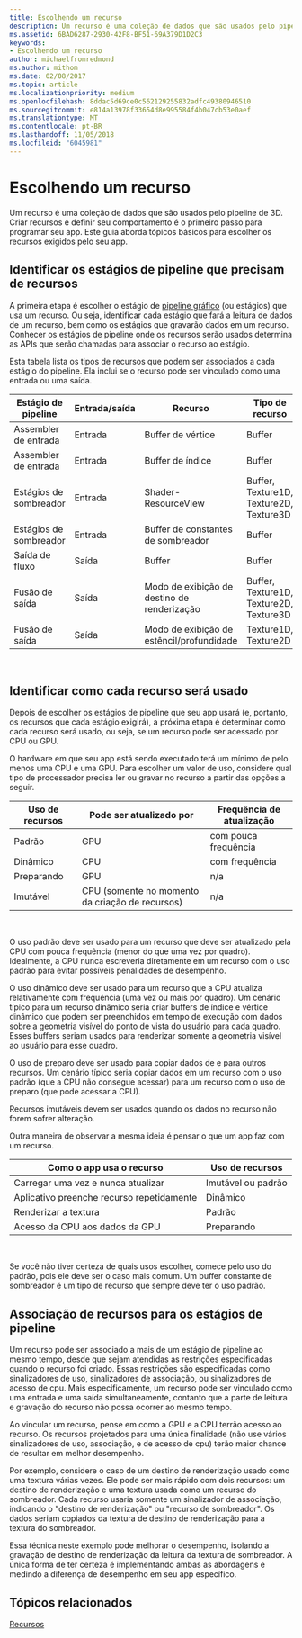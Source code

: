 ```yaml
---
title: Escolhendo um recurso
description: Um recurso é uma coleção de dados que são usados pelo pipeline de 3D.
ms.assetid: 6BAD6287-2930-42F8-BF51-69A379D1D2C3
keywords:
- Escolhendo um recurso
author: michaelfromredmond
ms.author: mithom
ms.date: 02/08/2017
ms.topic: article
ms.localizationpriority: medium
ms.openlocfilehash: 8ddac5d69ce0c562129255832adfc49380946510
ms.sourcegitcommit: e814a13978f33654d8e995584f4b047cb53e0aef
ms.translationtype: MT
ms.contentlocale: pt-BR
ms.lasthandoff: 11/05/2018
ms.locfileid: "6045981"
---
```

# <a name="choosing-a-resource"></a>Escolhendo um recurso


Um recurso é uma coleção de dados que são usados pelo pipeline de 3D. Criar recursos e definir seu comportamento é o primeiro passo para programar seu app. Este guia aborda tópicos básicos para escolher os recursos exigidos pelo seu app.

## <a name="span-ididentifybindingspanspan-ididentifybindingspanspan-ididentifybindingspanidentify-pipeline-stages-that-need-resources"></a><span id="Identify_Binding"></span><span id="identify_binding"></span><span id="IDENTIFY_BINDING"></span>Identificar os estágios de pipeline que precisam de recursos


A primeira etapa é escolher o estágio de [pipeline gráfico](graphics-pipeline.md) (ou estágios) que usa um recurso. Ou seja, identificar cada estágio que fará a leitura de dados de um recurso, bem como os estágios que gravarão dados em um recurso. Conhecer os estágios de pipeline onde os recursos serão usados determina as APIs que serão chamadas para associar o recurso ao estágio.

Esta tabela lista os tipos de recursos que podem ser associados a cada estágio do pipeline. Ela inclui se o recurso pode ser vinculado como uma entrada ou uma saída.

| Estágio de pipeline  | Entrada/saída | Recurso               | Tipo de recurso                           |
|-----------------|--------|------------------------|-----------------------------------------|
| Assembler de entrada | Entrada     | Buffer de vértice          | Buffer                                  |
| Assembler de entrada | Entrada     | Buffer de índice           | Buffer                                  |
| Estágios de sombreador   | Entrada     | Shader-ResourceView    | Buffer, Texture1D, Texture2D, Texture3D |
| Estágios de sombreador   | Entrada     | Buffer de constantes de sombreador | Buffer                                  |
| Saída de fluxo   | Saída    | Buffer                 | Buffer                                  |
| Fusão de saída   | Saída    | Modo de exibição de destino de renderização     | Buffer, Texture1D, Texture2D, Texture3D |
| Fusão de saída   | Saída    | Modo de exibição de estêncil/profundidade     | Texture1D, Texture2D                    |

 

## <a name="span-ididentifyusagespanspan-ididentifyusagespanspan-ididentifyusagespanidentify-how-each-resource-will-be-used"></a><span id="Identify_Usage"></span><span id="identify_usage"></span><span id="IDENTIFY_USAGE"></span>Identificar como cada recurso será usado


Depois de escolher os estágios de pipeline que seu app usará (e, portanto, os recursos que cada estágio exigirá), a próxima etapa é determinar como cada recurso será usado, ou seja, se um recurso pode ser acessado por CPU ou GPU.

O hardware em que seu app está sendo executado terá um mínimo de pelo menos uma CPU e uma GPU. Para escolher um valor de uso, considere qual tipo de processador precisa ler ou gravar no recurso a partir das opções a seguir.

| Uso de recursos | Pode ser atualizado por                    | Frequência de atualização |
|----------------|--------------------------------------|---------------------|
| Padrão        | GPU                                  | com pouca frequência        |
| Dinâmico        | CPU                                  | com frequência          |
| Preparando        | GPU                                  | n/a                 |
| Imutável      | CPU (somente no momento da criação de recursos) | n/a                 |

 

O uso padrão deve ser usado para um recurso que deve ser atualizado pela CPU com pouca frequência (menor do que uma vez por quadro). Idealmente, a CPU nunca escreveria diretamente em um recurso com o uso padrão para evitar possíveis penalidades de desempenho.

O uso dinâmico deve ser usado para um recurso que a CPU atualiza relativamente com frequência (uma vez ou mais por quadro). Um cenário típico para um recurso dinâmico seria criar buffers de índice e vértice dinâmico que podem ser preenchidos em tempo de execução com dados sobre a geometria visível do ponto de vista do usuário para cada quadro. Esses buffers seriam usados para renderizar somente a geometria visível ao usuário para esse quadro.

O uso de preparo deve ser usado para copiar dados de e para outros recursos. Um cenário típico seria copiar dados em um recurso com o uso padrão (que a CPU não consegue acessar) para um recurso com o uso de preparo (que pode acessar a CPU).

Recursos imutáveis devem ser usados quando os dados no recurso não forem sofrer alteração.

Outra maneira de observar a mesma ideia é pensar o que um app faz com um recurso.

| Como o app usa o recurso     | Uso de recursos       |
|---------------------------------------|----------------------|
| Carregar uma vez e nunca atualizar            | Imutável ou padrão |
| Aplicativo preenche recurso repetidamente | Dinâmico              |
| Renderizar a textura                     | Padrão              |
| Acesso da CPU aos dados da GPU                | Preparando              |

 

Se você não tiver certeza de quais usos escolher, comece pelo uso do padrão, pois ele deve ser o caso mais comum. Um buffer constante de sombreador é um tipo de recurso que sempre deve ter o uso padrão.

## <a name="span-idresourcetypesandpipelinestagesspanspan-idresourcetypesandpipelinestagesspanspan-idresourcetypesandpipelinestagesspanbinding-resources-to-pipeline-stages"></a><span id="Resource_Types_and_Pipeline_stages"></span><span id="resource_types_and_pipeline_stages"></span><span id="RESOURCE_TYPES_AND_PIPELINE_STAGES"></span>Associação de recursos para os estágios de pipeline


Um recurso pode ser associado a mais de um estágio de pipeline ao mesmo tempo, desde que sejam atendidas as restrições especificadas quando o recurso foi criado. Essas restrições são especificadas como sinalizadores de uso, sinalizadores de associação, ou sinalizadores de acesso de cpu. Mais especificamente, um recurso pode ser vinculado como uma entrada e uma saída simultaneamente, contanto que a parte de leitura e gravação do recurso não possa ocorrer ao mesmo tempo.

Ao vincular um recurso, pense em como a GPU e a CPU terrão acesso ao recurso. Os recursos projetados para uma única finalidade (não use vários sinalizadores de uso, associação, e de acesso de cpu) terão maior chance de resultar em melhor desempenho.

Por exemplo, considere o caso de um destino de renderização usado como uma textura várias vezes. Ele pode ser mais rápido com dois recursos: um destino de renderização e uma textura usada como um recurso do sombreador. Cada recurso usaria somente um sinalizador de associação, indicando o "destino de renderização" ou "recurso de sombreador". Os dados seriam copiados da textura de destino de renderização para a textura do sombreador.

Essa técnica neste exemplo pode melhorar o desempenho, isolando a gravação de destino de renderização da leitura da textura de sombreador. A única forma de ter certeza é implementando ambas as abordagens e medindo a diferença de desempenho em seu app específico.

## <a name="span-idrelated-topicsspanrelated-topics"></a><span id="related-topics"></span>Tópicos relacionados


[Recursos](resources.md)

 

 





